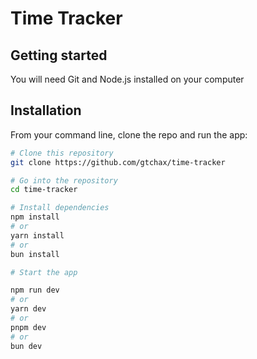 # Time Tracker

## Getting started

You will need Git and Node.js installed on your computer

## Installation

From your command line, clone the repo and run the app:

```bash
# Clone this repository
git clone https://github.com/gtchax/time-tracker

# Go into the repository
cd time-tracker

# Install dependencies
npm install
# or
yarn install
# or
bun install

# Start the app

npm run dev
# or
yarn dev
# or
pnpm dev
# or
bun dev
```